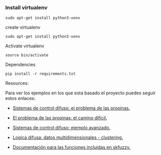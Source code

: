 ### Install virtualenv 

`sudo apt-get install python3-venv`

create virtualenv

`sudo apt-get install python3-venv`

Activate virtualenv

`source bin/activate`

Dependencies

`pip install -r requirements.txt`


Resources:

Para ver los ejemplos en los que esta basado el proyecto puedes seguir estos enlaces:

- [Sistemas de control difuso: el problema de las propinas.](https://pythonhosted.org/scikit-fuzzy/auto_examples/plot_tipping_problem_newapi.html)

- [El problema de las propinas: el camino dificil.](https://pythonhosted.org/scikit-fuzzy/auto_examples/plot_tipping_problem.html)

- [Sistemas de control difuso: ejemplo avanzado.](https://pythonhosted.org/scikit-fuzzy/auto_examples/plot_control_system_advanced.html#example-plot-control-system-advanced-py)

- [Logica difusa: datos multidimensionales - clustering. ](https://pythonhosted.org/scikit-fuzzy/auto_examples/plot_cmeans.html#example-plot-cmeans-py)

- [Documentación para las funciones incluidas en skfuzzy.](https://pythonhosted.org/scikit-fuzzy/api/api.html)

